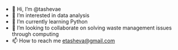 - 👋 Hi, I’m @tashevae
- 👀 I’m interested in data analysis
- 🌱 I’m currently learning Python
- 💞️ I’m looking to collaborate on solving waste management issues through computing
- 📫 How to reach me etasheva@gmail.com

<!---
tashevae/tashevae is a ✨ special ✨ repository because its `README.md` (this file) appears on your GitHub profile.
You can click the Preview link to take a look at your changes.
--->
